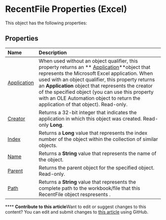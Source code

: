 
# RecentFile Properties (Excel)
This object has the following properties:

## Properties



|**Name**|**Description**|
|:-----|:-----|
| [Application](6e8ef257-e822-0544-1ea7-432ec4c4dccc.md)|When used without an object qualifier, this property returns an  ** [Application](19b73597-5cf9-4f56-8227-b5211f657f6f.md)**object that represents the Microsoft Excel application. When used with an object qualifier, this property returns an  **Application** object that represents the creator of the specified object (you can use this property with an OLE Automation object to return the application of that object). Read-only.|
| [Creator](bfece094-0df1-0e65-766c-393f217af3f6.md)|Returns a 32-bit integer that indicates the application in which this object was created. Read-only  **Long**.|
| [Index](f06aa815-451f-9cfe-e380-27aaefdaab1f.md)|Returns a  **Long** value that represents the index number of the object within the collection of similar objects.|
| [Name](54bde128-8f11-7bd3-9e17-f6a81f7e6b82.md)|Returns a  **String** value that represents the name of the object.|
| [Parent](09a1a8f8-bd85-8592-58d6-31735b3911f3.md)|Returns the parent object for the specified object. Read-only.|
| [Path](bd2058b9-f5b6-968c-12f0-59edc98c0121.md)|Returns a  **String** value that represents the complete path to the workbook/file that this RecentFile object respresents .|

****   **Contribute to this article**Want to edit or suggest changes to this content? You can edit and submit changes to  [this article](https://github.com/jhershey00/VBA_Excel_Test/OpenXMLCon/articles/d49a031c-7ba5-48c6-8d01-56522cad29a7.md) using GitHub.

